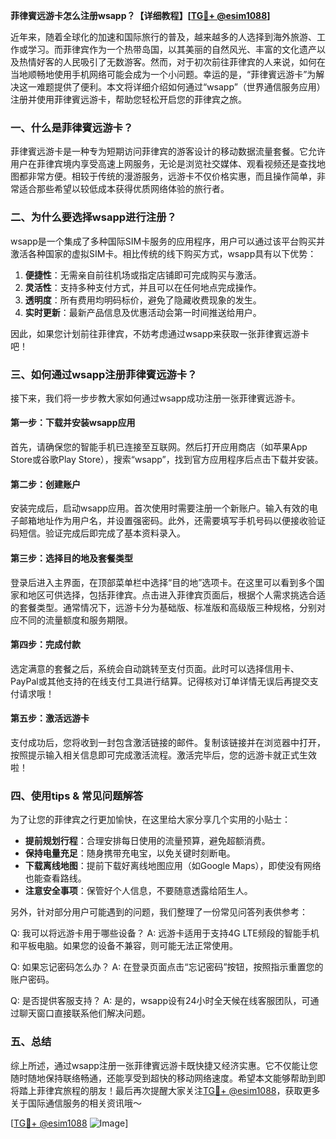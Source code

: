 **菲律賓远游卡怎么注册wsapp？【详细教程】[[TG💪+ @esim1088](https://t.me/s/esim1088)]**

近年来，随着全球化的加速和国际旅行的普及，越来越多的人选择到海外旅游、工作或学习。而菲律宾作为一个热带岛国，以其美丽的自然风光、丰富的文化遗产以及热情好客的人民吸引了无数游客。然而，对于初次前往菲律宾的人来说，如何在当地顺畅地使用手机网络可能会成为一个小问题。幸运的是，“菲律賓远游卡”为解决这一难题提供了便利。本文将详细介绍如何通过“wsapp”（世界通信服务应用）注册并使用菲律賓远游卡，帮助您轻松开启您的菲律宾之旅。

### 一、什么是菲律賓远游卡？

菲律賓远游卡是一种专为短期访问菲律宾的游客设计的移动数据流量套餐。它允许用户在菲律宾境内享受高速上网服务，无论是浏览社交媒体、观看视频还是查找地图都非常方便。相较于传统的漫游服务，远游卡不仅价格实惠，而且操作简单，非常适合那些希望以较低成本获得优质网络体验的旅行者。

### 二、为什么要选择wsapp进行注册？

wsapp是一个集成了多种国际SIM卡服务的应用程序，用户可以通过该平台购买并激活各种国家的虚拟SIM卡。相比传统的线下购买方式，wsapp具有以下优势：

1. **便捷性**：无需亲自前往机场或指定店铺即可完成购买与激活。
2. **灵活性**：支持多种支付方式，并且可以在任何地点完成操作。
3. **透明度**：所有费用均明码标价，避免了隐藏收费现象的发生。
4. **实时更新**：最新产品信息及优惠活动会第一时间推送给用户。

因此，如果您计划前往菲律宾，不妨考虑通过wsapp来获取一张菲律賓远游卡吧！

### 三、如何通过wsapp注册菲律賓远游卡？

接下来，我们将一步步教大家如何通过wsapp成功注册一张菲律賓远游卡。

#### 第一步：下载并安装wsapp应用
首先，请确保您的智能手机已连接至互联网。然后打开应用商店（如苹果App Store或谷歌Play Store），搜索“wsapp”，找到官方应用程序后点击下载并安装。

#### 第二步：创建账户
安装完成后，启动wsapp应用。首次使用时需要注册一个新账户。输入有效的电子邮箱地址作为用户名，并设置强密码。此外，还需要填写手机号码以便接收验证码短信。验证完成后即完成了基本资料录入。

#### 第三步：选择目的地及套餐类型
登录后进入主界面，在顶部菜单栏中选择“目的地”选项卡。在这里可以看到多个国家和地区可供选择，包括菲律宾。点击进入菲律宾页面后，根据个人需求挑选合适的套餐类型。通常情况下，远游卡分为基础版、标准版和高级版三种规格，分别对应不同的流量额度和服务期限。

#### 第四步：完成付款
选定满意的套餐之后，系统会自动跳转至支付页面。此时可以选择信用卡、PayPal或其他支持的在线支付工具进行结算。记得核对订单详情无误后再提交支付请求哦！

#### 第五步：激活远游卡
支付成功后，您将收到一封包含激活链接的邮件。复制该链接并在浏览器中打开，按照提示输入相关信息即可完成激活流程。激活完毕后，您的远游卡就正式生效啦！

### 四、使用tips & 常见问题解答

为了让您的菲律宾之行更加愉快，在这里给大家分享几个实用的小贴士：

- **提前规划行程**：合理安排每日使用的流量预算，避免超额消费。
- **保持电量充足**：随身携带充电宝，以免关键时刻断电。
- **下载离线地图**：提前下载好离线地图应用（如Google Maps），即使没有网络也能查看路线。
- **注意安全事项**：保管好个人信息，不要随意透露给陌生人。

另外，针对部分用户可能遇到的问题，我们整理了一份常见问答列表供参考：

Q: 我可以将远游卡用于哪些设备？
A: 远游卡适用于支持4G LTE频段的智能手机和平板电脑。如果您的设备不兼容，则可能无法正常使用。

Q: 如果忘记密码怎么办？
A: 在登录页面点击“忘记密码”按钮，按照指示重置您的账户密码。

Q: 是否提供客服支持？
A: 是的，wsapp设有24小时全天候在线客服团队，可通过聊天窗口直接联系他们解决问题。

### 五、总结

综上所述，通过wsapp注册一张菲律賓远游卡既快捷又经济实惠。它不仅能让您随时随地保持联络畅通，还能享受到超快的移动网络速度。希望本文能够帮助到即将踏上菲律宾旅程的朋友！最后再次提醒大家关注[TG💪+ @esim1088](https://t.me/s/esim1088)，获取更多关于国际通信服务的相关资讯哦～

[[TG💪+ @esim1088](https://t.me/s/esim1088) ![Image](https://i.postimg.cc/4NQfJmqS/Snipaste-2025-05-13-00-14-12.png)]